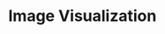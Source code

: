 # Image Visualization



<script>
import ImageLoader from "https://lively-kernel.org/lively4/cloud-squeak/image-loader/image-loader.js"


var data;

if (!data) {
  data = await fetch("http://localhost:9005/Dropbox/hpi/Squeak/Tracing/aws-final.image").then(r => r.arrayBuffer())
}

// (async () => {
//   data = null
//   data = await fetch("http://localhost:9005/Dropbox/hpi/Squeak/Tracing/Squeak6.1alpha-22475-64bit.image").then(r => r.arrayBuffer())
// })()


var imageLoader = new ImageLoader()
imageLoader.readFromBuffer(data)

var target = <div></div>
target.innerHTML = ""
target.appendChild(imageLoader.canvas)

// target.style.transformOrigin = "0 0"
// target.style.transform = "scale(1)"
imageLoader.canvas.style.width = (2048 * 1) +"px"
imageLoader.canvas.style["image-rendering"] = 'pixelated';


// Object.values(imageLoader.tally).sortBy(ea => ea.classID).slice(0,20)[1].data[1].length
// Object.values(imageLoader.tally).sortBy(ea => ea.classID).slice(0,20)[1].oops[1].bytes
// Object.values(imageLoader.tally).sortBy(ea => ea.classID).slice(0,20)[1].oops


target 

</script>







